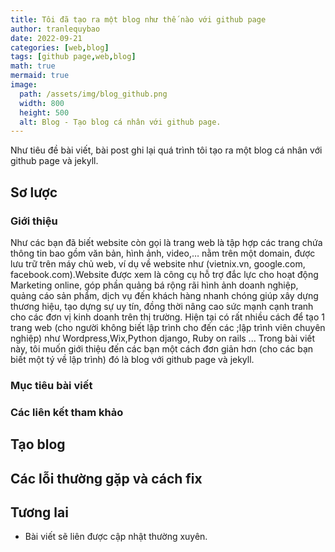 ```yaml
---
title: Tôi đã tạo ra một blog như thế nào với github page
author: tranlequybao
date: 2022-09-21
categories: [web,blog]
tags: [github page,web,blog]
math: true
mermaid: true
image:
  path: /assets/img/blog_github.png
  width: 800
  height: 500
  alt: Blog - Tạo blog cá nhân với github page.
---
```

Như tiêu đề bài viết, bài post ghi lại quá trình tôi tạo ra một blog cá nhân với github page và jekyll.

## Sơ lược
### Giới thiệu
Như các bạn đã biết website còn gọi là trang web là tập hợp các trang chứa thông tin bao gồm văn bản, hình ảnh, video,… nằm trên một domain, được lưu trữ trên máy chủ web, ví dụ về website như (vietnix.vn, google.com, facebook.com).Website được xem là công cụ hỗ trợ đắc lực cho hoạt động Marketing online, góp phần quảng bá rộng rãi hình ảnh doanh nghiệp, quảng cáo sản phẩm, dịch vụ đến khách hàng nhanh chóng giúp xây dựng thương hiệu, tạo dựng sự uy tín, đồng thời nâng cao sức mạnh cạnh tranh cho các đơn vị kinh doanh trên thị trường.
Hiện tại có rất nhiều cách để tạo 1 trang web (cho người không biết lập trình cho đến các ;lập trình viên chuyên nghiệp) như Wordpress,Wix,Python django, Ruby on rails ... Trong bài viết này, tôi muốn giới thiệu đến các bạn một cách đơn giản hơn (cho các bạn biết một tý về lập trình) đó là blog với github page và jekyll.
### Mục tiêu bài viết
### Các liên kết tham khảo
## Tạo blog
### 
## Các lỗi thường gặp và cách fix
## Tương lai
* Bài viết sẽ liên được cập nhật thường xuyên.
